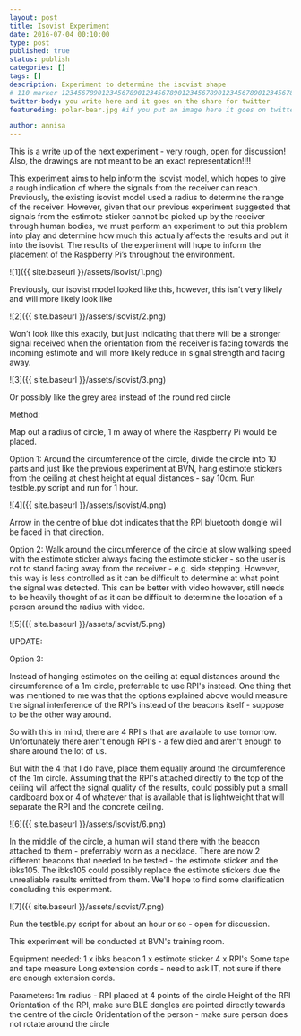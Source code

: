 ```yaml
---
layout: post
title: Isovist Experiment
date: 2016-07-04 00:10:00
type: post
published: true
status: publish
categories: []
tags: []
description: Experiment to determine the isovist shape
# 110 marker 1234567890123456789012345678901234567890123456789012345678901234567890123456789012345678901234567890123456789
twitter-body: you write here and it goes on the share for twitter
featuredimg: polar-bear.jpg #if you put an image here it goes on twitter too

author: annisa
---
```


This is a write up of the next experiment - very rough, open for discussion! Also, the drawings are not meant to be an exact representation!!!!

This experiment aims to help inform the isovist model, which hopes to give a rough indication of where the signals from the receiver can reach.
Previously, the existing isovist model used a radius to determine the range of the receiver. However, given that our previous experiment suggested that signals from the estimote sticker cannot be picked up by the receiver through human bodies, we must perform an experiment to put this problem into play and determine how much this actually affects the results and put it into the isovist. The results of the experiment will hope to inform the placement of the Raspberry Pi’s throughout the environment. 

![1]({{ site.baseurl }}/assets/isovist/1.png)

Previously, our isovist model looked like this, however, this isn’t very likely and will more likely look like 

![2]({{ site.baseurl }}/assets/isovist/2.png)

Won’t look like this exactly, but just indicating that there will be a stronger signal received when the orientation from the receiver is facing towards the incoming estimote and will more likely reduce in signal strength and facing away. 

![3]({{ site.baseurl }}/assets/isovist/3.png)

Or possibly like the grey area instead of the round red circle

Method:

Map out a radius of circle, 1 m away of where the Raspberry Pi would be placed. 

Option 1:
Around the circumference of the circle, divide the circle into 10 parts and just like the previous experiment at BVN, hang estimote stickers from the ceiling at chest height at equal distances - say 10cm. Run testble.py script and run for 1 hour.

![4]({{ site.baseurl }}/assets/isovist/4.png)

Arrow in the centre of blue dot indicates that the RPI bluetooth dongle will be faced in that direction.

Option 2:
Walk around the circumference of the circle at slow walking speed with the estimote sticker always facing the estimote sticker - so the user is not to stand facing away from the receiver - e.g. side stepping. However, this way is less controlled as it can be difficult to determine at what point the signal was detected. This can be better with video however, still needs to be heavily thought of as it can be difficult to determine the location of a person around the radius with video. 

![5]({{ site.baseurl }}/assets/isovist/5.png)

UPDATE:

Option 3:

Instead of hanging estimotes on the ceiling at equal distances around the circumference of a 1m circle, preferrable to use RPI's instead. One thing that was mentioned to me was that the options explained above would measure the signal interference of the RPI's instead of the beacons itself - suppose to be the other way around. 

So with this in mind, there are 4 RPI's that are available to use tomorrow. Unfortunately there aren't enough RPI's - a few died and aren't enough to share around the lot of us. 

But with the 4 that I do have, place them equally around the circumference of the 1m circle. Assuming that the RPI's attached directly to the top of the ceiling will affect the signal quality of the results, could possibly put a small cardboard box or 4 of whatever that is available that is lightweight that will separate the RPI and the concrete ceiling. 

![6]({{ site.baseurl }}/assets/isovist/6.png)

In the middle of the circle, a human will stand there with the beacon attached to them - preferrably worn as a necklace. There are now 2 different beacons that needed to be tested - the estimote sticker and the ibks105. The ibks105 could possibly replace the estimote stickers due the unrealiable results emitted from them. We'll hope to find some clarification concluding this experiment. 

![7]({{ site.baseurl }}/assets/isovist/7.png)

Run the testble.py script for about an hour or so - open for discussion. 

This experiment will be conducted at BVN's training room. 

Equipment needed:
1 x ibks beacon
1 x estimote sticker
4 x RPI's
Some tape and tape measure
Long extension cords - need to ask IT, not sure if there are enough extension cords.

Parameters:
1m radius - RPI placed at 4 points of the circle
Height of the RPI
Orientation of the RPI, make sure BLE dongles are pointed directly towards the centre of the circle
Oridentation of the person - make sure person does not rotate around the circle